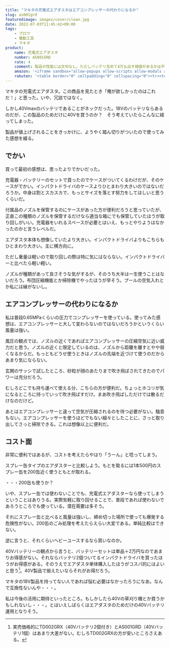 ```yaml
---
title: "マキタの充電式エアダスタはエアコンプレッサーの代わりになるか"
slug: as001grd
featuredimage: images/cover/clean.jpg
date: 2022-07-03T11:45:42+09:00
tags:
    - ブロワ
    - 電動工具
    - マキタ
product:
    name: 充電式エアダスタ
    number: AS001GRD
    rate: 4
    comment: 製品の性能には文句なし。ただしバッテリ含めて4万も出す価値があるかは不明。
    amazon: '<iframe sandbox="allow-popups allow-scripts allow-modals allow-forms allow-same-origin" style="width:120px;height:240px;" marginwidth="0" marginheight="0" scrolling="no" frameborder="0" src="//rcm-fe.amazon-adsystem.com/e/cm?lt1=_blank&bc1=000000&IS2=1&bg1=FFFFFF&fc1=000000&lc1=0000FF&t=illusionspace-22&language=ja_JP&o=9&p=8&l=as4&m=amazon&f=ifr&ref=as_ss_li_til&asins=B09TPBB3YG&linkId=57ce9a9551c5e56f98d5e35ed777bad8"></iframe>'
    rakuten: '<table border="0" cellpadding="0" cellspacing="0"><tr><td><div style="border:1px solid #95a5a6;border-radius:.75rem;background-color:#FFFFFF;width:504px;margin:0px;padding:5px;text-align:center;overflow:hidden;"><table><tr><td style="width:240px"><a href="https://hb.afl.rakuten.co.jp/ichiba/293bb2b3.30833f62.293bb2b4.90a7ffb2/?pc=https%3A%2F%2Fitem.rakuten.co.jp%2Fmitsuyoshi%2Fmkt00000000816%2F&link_type=picttext&ut=eyJwYWdlIjoiaXRlbSIsInR5cGUiOiJwaWN0dGV4dCIsInNpemUiOiIyNDB4MjQwIiwibmFtIjoxLCJuYW1wIjoicmlnaHQiLCJjb20iOjEsImNvbXAiOiJkb3duIiwicHJpY2UiOjEsImJvciI6MSwiY29sIjoxLCJiYnRuIjoxLCJwcm9kIjowLCJhbXAiOmZhbHNlfQ%3D%3D" target="_blank" rel="nofollow sponsored noopener" style="word-wrap:break-word;"  ><img src="https://hbb.afl.rakuten.co.jp/hgb/293bb2b3.30833f62.293bb2b4.90a7ffb2/?me_id=1191175&item_id=10058734&pc=https%3A%2F%2Fthumbnail.image.rakuten.co.jp%2F%400_mall%2Fmitsuyoshi%2Fcabinet%2F2021%2Fmkt%2F01-2%2Fmkt00000000816.jpg%3F_ex%3D240x240&s=240x240&t=picttext" border="0" style="margin:2px" alt="[商品価格に関しましては、リンクが作成された時点と現時点で情報が変更されている場合がございます。]" title="[商品価格に関しましては、リンクが作成された時点と現時点で情報が変更されている場合がございます。]"></a></td><td style="vertical-align:top;width:248px;"><p style="font-size:12px;line-height:1.4em;text-align:left;margin:0px;padding:2px 6px;word-wrap:break-word"><a href="https://hb.afl.rakuten.co.jp/ichiba/293bb2b3.30833f62.293bb2b4.90a7ffb2/?pc=https%3A%2F%2Fitem.rakuten.co.jp%2Fmitsuyoshi%2Fmkt00000000816%2F&link_type=picttext&ut=eyJwYWdlIjoiaXRlbSIsInR5cGUiOiJwaWN0dGV4dCIsInNpemUiOiIyNDB4MjQwIiwibmFtIjoxLCJuYW1wIjoicmlnaHQiLCJjb20iOjEsImNvbXAiOiJkb3duIiwicHJpY2UiOjEsImJvciI6MSwiY29sIjoxLCJiYnRuIjoxLCJwcm9kIjowLCJhbXAiOmZhbHNlfQ%3D%3D" target="_blank" rel="nofollow sponsored noopener" style="word-wrap:break-word;"  >マキタ（makita） 充電式エアダスタ バッテリ 充電器付き AS001GRD 充電式 バッテリー式 ブロワー エアダスター 空気入れ 空気抜き 40Vmax</a><br><span >価格：46892円（税込、送料別)</span> <span style="color:#BBB">(2022/7/3時点)</span></p><div style="margin:10px;"><a href="https://hb.afl.rakuten.co.jp/ichiba/293bb2b3.30833f62.293bb2b4.90a7ffb2/?pc=https%3A%2F%2Fitem.rakuten.co.jp%2Fmitsuyoshi%2Fmkt00000000816%2F&link_type=picttext&ut=eyJwYWdlIjoiaXRlbSIsInR5cGUiOiJwaWN0dGV4dCIsInNpemUiOiIyNDB4MjQwIiwibmFtIjoxLCJuYW1wIjoicmlnaHQiLCJjb20iOjEsImNvbXAiOiJkb3duIiwicHJpY2UiOjEsImJvciI6MSwiY29sIjoxLCJiYnRuIjoxLCJwcm9kIjowLCJhbXAiOmZhbHNlfQ%3D%3D" target="_blank" rel="nofollow sponsored noopener" style="word-wrap:break-word;"  ><img src="https://static.affiliate.rakuten.co.jp/makelink/rl.svg" style="float:left;max-height:27px;width:auto;margin-top:0"></a><a href="https://hb.afl.rakuten.co.jp/ichiba/293bb2b3.30833f62.293bb2b4.90a7ffb2/?pc=https%3A%2F%2Fitem.rakuten.co.jp%2Fmitsuyoshi%2Fmkt00000000816%2F%3Fscid%3Daf_pc_bbtn&link_type=picttext&ut=eyJwYWdlIjoiaXRlbSIsInR5cGUiOiJwaWN0dGV4dCIsInNpemUiOiIyNDB4MjQwIiwibmFtIjoxLCJuYW1wIjoicmlnaHQiLCJjb20iOjEsImNvbXAiOiJkb3duIiwicHJpY2UiOjEsImJvciI6MSwiY29sIjoxLCJiYnRuIjoxLCJwcm9kIjowLCJhbXAiOmZhbHNlfQ==" target="_blank" rel="nofollow sponsored noopener" style="word-wrap:break-word;"  ><div style="float:right;width:41%;height:27px;background-color:#bf0000;color:#fff!important;font-size:12px;font-weight:500;line-height:27px;margin-left:1px;padding: 0 12px;border-radius:16px;cursor:pointer;text-align:center;">楽天で購入</div></a></div></td></tr></table></div><br><p style="color:#000000;font-size:12px;line-height:1.4em;margin:5px;word-wrap:break-word"></p></td></tr></table>'
---
```


マキタの充電式エアダスタ。この商品を見たとき「俺が欲しかったのはこれだ！」と思った。いや、冗談ではなく。

しかし40Vmaxのバッテリであることがネックだった。18Vのバッテリならあるのだが、この製品のためだけに40Vを買うのか？　そう考えていたらこんなに経ってしまった。

製品が値上げされることをきっかけに、ようやく踏ん切りがついたので使ってみた感想を綴る。

<!--more-->

## でかい

買って最初の感想は、思ったよりでかいだった。

充電器・バッテリーのセットで買ったのでケースがついてくるわけだが、そのケースがでかい。インパクトドライバのケースよりひとまわり大きいのではないだろうか。中身は割とスカスカで、もっとサイズを落とす努力をしてほしいと思うくらいだ。

付属品のノズルを保管するのにケースがあった方が便利だろうと思っていたが、正直この種類のノズルを保管するだけなら適当な箱にでも保管していたほうが取り回しがいい。充電器をいれるスペースが必要とはいえ、もっとやりようはなかったのかと言うレベルだ。

エアダスタ本体も想像していたより大きい。インパクトドライバよりもこちらもひとまわり大きい。主に横方向に。

ただし重量は軽いので取り回しの際は特に気にはならない。インパクトドライバーと比べたら軽い軽い。

ノズルが種類があって良さそうな気がするが、そのうち大半は一生使うことはないだろう。布団圧縮機能とか掃除機でやったほうが早そう。プールの空気入れとか私には縁がないし。

## エアコンプレッサーの代わりになるか

私は普段0.65MPaくらいの圧力でコンプレッサーを使っている。使ってみた感想は、エアコンプレッサーと大して変わらないのではないだろうかというくらい風量は強い。

風圧の観点では、ノズルの近くであればエアコンプレッサーの圧縮空気に近い威力だと思う。ノズルの近くと限定しているのは、ノズルから距離を離すとやや弱くなるからだ。もっともどうせ使うときはノズルの先端を近づけて使うのだからあまり気にならない。

玄関のサッシで試したところ、砂粒が顔のあたりまで吹き飛ばされてきたのでパワーは充分だろう。

むしろどこでも持ち運べて使える分、こちらの方が便利だ。ちょっとホコリが気になるところに持っていって吹き飛ばすだけ。まあ吹き飛ばしただけでは散るだけなのだけど。

あとはエアコンプレッサーと違って空気が圧縮されるのを待つ必要がない。騒音もない。エアコンプレッサーを使うほどでもない細々としたことに、さっと取り出してさっと掃除できる。これは想像以上に便利だ。

## コスト面

非常に便利ではあるが、コストを考えたらやはり「うーん」と唸ってしまう。

スプレー缶タイプのエアダスターと比較しよう。もとを取るには1本500円のスプレー缶を200缶近く使うともとが取れる。

・・・200缶も使うか？

いや、スプレー缶では使わないことでも、充電式エアダスターなら使ってしまうということはありうる。実際気軽に取り回せることで、普段であれば使わないであろうところでも使っている。潜在需要は多そう。

それにスプレー缶と比べると風量は強いし、締め切った場所で使っても爆発する危険性がない。200缶のごみ処理を考えたらえらい大変である。単純比較はできない。

逆に言うと、それくらいヘビーユースするなら買いなのか。

40Vバッテリーの観点から言うと、バッテリーセットは単品＋2万円なのであまりお得感がない。それならバッテリ2個ついてるインパクトドライバを買ったほうがお得感がある。そのうえでエアダスタ単体購入したほうがコスパ的にはよいと思う[^1]。40V製品で揃えたいならそれがお得だろう。

マキタの18V製品を持ってない人であれば悩む必要はなかったろうになあ。なんで互換性ないんや・・・。

私は今後の活用に期待といったところ。もしかしたら40Vの草刈り機とか買うかもしれないし・・・。とはいえしばらくはエアダスタのためだけの40Vバッテリ運用となりそう。

[^1]: 実売価格的にTD002GRX（40Vバッテリ2個付き）とAS001GRD（40Vバッテリ1個）はあまり大差がない。むしろTD002GRXの方が安いところさえある。
